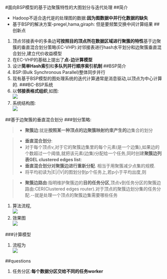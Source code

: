 #面向BSP模型的基于边聚簇特性的大图划分与迭代处理
##简介
- Hadoop不适合迭代是的处理图的数据:**因为图数据中并行化数据的缺失**
- 基于BSP的解决方案-pregel,hama,giraph: 但是要频繁交换中间计算结果
##创新点
1. 顶点邻接表中的多条边**可按照目的顶点所在数据区域进行聚簇的特性**基于边聚簇的垂直混合划分策略(EC-VHP):对邻接表进行hash水平划分和边聚簇垂直混合划分,建立代价收益模型
2. 在EC-VHP的基础上提出了**点-边计算模型**
3. 设计**简单Hash索引**和**多队列并行顺序索引机制**
##BSP简介
1. BSP:(Bulk Synchronous Parallel)整体同步并行
2. 现有基于BSP模型的图处理系统的迭代计算通常是消息驱动,以顶点为中心计算的.
###BC-BSP系统
1. 以**邻接表格式组织**,如图:<br>![](http://i.imgur.com/awf7u6I.jpg)
2. 系统结构图:<br>![](http://i.imgur.com/DfKyvVp.jpg)

##基于边聚簇的垂直混合划分
###划分策略:
> - **聚簇边**:就是**按照某一种顶点的边聚簇映射约束产生的**边集合的划分

> - **垂直混合划分**:
> - 对于每个顶点v,对于它的聚簇边集里的每个元素(是一个边集),如果边的个数超过一个阈值,就把该元素(边集)分配给一个任务,同时创建**聚簇边列表GEL clustered edges list**: 
> - **垂直混合划分对聚簇边进行重新分配**. 相当于用聚簇减少点集的规模.
> - 将平均初读为|E|/|V|的图划分到p个任务上,若p小于平均出度,则

> - **聚簇边路由**:指明维护聚簇边的**目的任务分区**,顶点v到任务分区的聚簇边路由:CER(Clustered edges router).对于顶点的聚簇边划分集的任务分配.--就是处理一个顶点的聚簇边集需要哪些任务

1. 算法流程,<br>
![](http://i.imgur.com/TVLSDda.jpg)
2. 效果图<br>
![](http://i.imgur.com/sEGb9b9.jpg)

###计算模型
1. 流程为<br>![](http://i.imgur.com/VZUHoEN.jpg)

##questions
1. 任务分区:**每个数据分区交给不同的任务worker**
